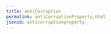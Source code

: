```yaml
---
title: antiCorruption
permalink: antiCorruptionProperty.html
jsonid: anticorruptionproperty
---
```

